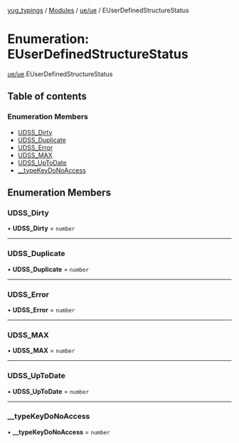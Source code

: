 [yug_typings](../README.md) / [Modules](../modules.md) / [ue/ue](../modules/ue_ue.md) / EUserDefinedStructureStatus

# Enumeration: EUserDefinedStructureStatus

[ue/ue](../modules/ue_ue.md).EUserDefinedStructureStatus

## Table of contents

### Enumeration Members

- [UDSS\_Dirty](ue_ue.EUserDefinedStructureStatus.md#udss_dirty)
- [UDSS\_Duplicate](ue_ue.EUserDefinedStructureStatus.md#udss_duplicate)
- [UDSS\_Error](ue_ue.EUserDefinedStructureStatus.md#udss_error)
- [UDSS\_MAX](ue_ue.EUserDefinedStructureStatus.md#udss_max)
- [UDSS\_UpToDate](ue_ue.EUserDefinedStructureStatus.md#udss_uptodate)
- [\_\_typeKeyDoNoAccess](ue_ue.EUserDefinedStructureStatus.md#__typekeydonoaccess)

## Enumeration Members

### UDSS\_Dirty

• **UDSS\_Dirty** = `number`

___

### UDSS\_Duplicate

• **UDSS\_Duplicate** = `number`

___

### UDSS\_Error

• **UDSS\_Error** = `number`

___

### UDSS\_MAX

• **UDSS\_MAX** = `number`

___

### UDSS\_UpToDate

• **UDSS\_UpToDate** = `number`

___

### \_\_typeKeyDoNoAccess

• **\_\_typeKeyDoNoAccess** = `number`
